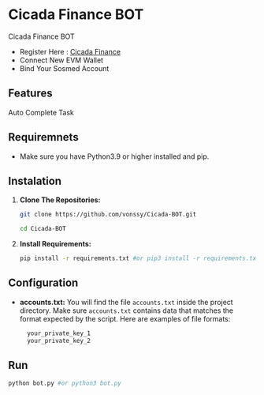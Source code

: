 # Cicada Finance BOT
Cicada Finance BOT

- Register Here : [Cicada Finance](https://campaign.cicada.finance/campaigns/6d70de3a-60ea-4896-b713-276de1bc02c7?code=ltiM7mZp)
- Connect New EVM Wallet
- Bind Your Sosmed Account

## Features
Auto Complete Task

## Requiremnets

- Make sure you have Python3.9 or higher installed and pip.

## Instalation

1. **Clone The Repositories:**
   ```bash
   git clone https://github.com/vonssy/Cicada-BOT.git
   ```
   ```bash
   cd Cicada-BOT
   ```

2. **Install Requirements:**
   ```bash
   pip install -r requirements.txt #or pip3 install -r requirements.txt
   ```

## Configuration

- **accounts.txt:** You will find the file `accounts.txt` inside the project directory. Make sure `accounts.txt` contains data that matches the format expected by the script. Here are examples of file formats:

  ```bash
    your_private_key_1
    your_private_key_2
  ```

## Run

```bash
python bot.py #or python3 bot.py
```
